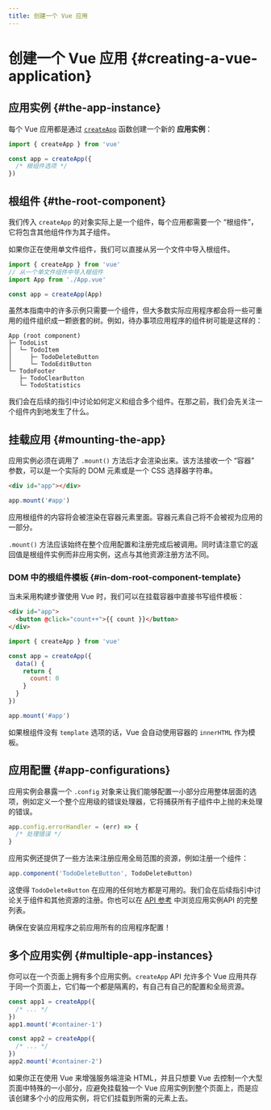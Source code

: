 ```yaml
---
title: 创建一个 Vue 应用
---
```

# 创建一个 Vue 应用 {#creating-a-vue-application}

## 应用实例 {#the-app-instance}

每个 Vue 应用都是通过 [`createApp`](/api/application#createapp) 函数创建一个新的 **应用实例**：

```js
import { createApp } from 'vue'

const app = createApp({
  /* 根组件选项 */
})
```

## 根组件 {#the-root-component}

我们传入 `createApp` 的对象实际上是一个组件，每个应用都需要一个 “根组件”，它将包含其他组件作为其子组件。

如果你正在使用单文件组件，我们可以直接从另一个文件中导入根组件。

```js
import { createApp } from 'vue'
// 从一个单文件组件中导入根组件
import App from './App.vue'

const app = createApp(App)
```

虽然本指南中的许多示例只需要一个组件，但大多数实际应用程序都会将一些可重用的组件组织成一颗嵌套的树。例如，待办事项应用程序的组件树可能是这样的：

```
App (root component)
├─ TodoList
│  └─ TodoItem
│     ├─ TodoDeleteButton
│     └─ TodoEditButton
└─ TodoFooter
   ├─ TodoClearButton
   └─ TodoStatistics
```

我们会在后续的指引中讨论如何定义和组合多个组件。在那之前，我们会先关注一个组件内到地发生了什么。

## 挂载应用 {#mounting-the-app}

应用实例必须在调用了 `.mount()` 方法后才会渲染出来。该方法接收一个 “容器” 参数，可以是一个实际的 DOM 元素或是一个 CSS 选择器字符串。

```html
<div id="app"></div>
```

```js
app.mount('#app')
```

应用根组件的内容将会被渲染在容器元素里面。容器元素自己将不会被视为应用的一部分。

`.mount()` 方法应该始终在整个应用配置和注册完成后被调用。同时请注意它的返回值是根组件实例而非应用实例，这点与其他资源注册方法不同。

### DOM 中的根组件模板 {#in-dom-root-component-template}

当未采用构建步骤使用 Vue 时，我们可以在挂载容器中直接书写组件模板：

```html
<div id="app">
  <button @click="count++">{{ count }}</button>
</div>
```

```js
import { createApp } from 'vue'

const app = createApp({
  data() {
    return {
      count: 0
    }
  }
})

app.mount('#app')
```

如果根组件没有 `template` 选项的话，Vue 会自动使用容器的 `innerHTML` 作为模板。


## 应用配置 {#app-configurations}

应用实例会暴露一个 `.config` 对象来让我们能够配置一小部分应用整体层面的选项，例如定义一个整个应用级的错误处理器，它将捕获所有子组件中上抛的未处理的错误。

```js
app.config.errorHandler = (err) => {
  /* 处理错误 */
}
```

应用实例还提供了一些方法来注册应用全局范围的资源，例如注册一个组件：

```js
app.component('TodoDeleteButton', TodoDeleteButton)
```

这使得 `TodoDeleteButton` 在应用的任何地方都是可用的。我们会在后续指引中讨论关于组件和其他资源的注册。你也可以在 [API 参考](/api/application) 中浏览应用实例API 的完整列表。

确保在安装应用程序之前应用所有的应用程序配置！

## 多个应用实例 {#multiple-app-instances}

你可以在一个页面上拥有多个应用实例。`createApp` API 允许多个 Vue 应用共存于同一个页面上，它们每一个都是隔离的，有自己有自己的配置和全局资源。

```js
const app1 = createApp({
  /* ... */
})
app1.mount('#container-1')

const app2 = createApp({
  /* ... */
})
app2.mount('#container-2')
```

如果你正在使用 Vue 来增强服务端渲染 HTML，并且只想要 Vue 去控制一个大型页面中特殊的一小部分，应避免挂载独一个 Vue 应用实例到整个页面上，而是应该创建多个小的应用实例，将它们挂载到所需的元素上去。
